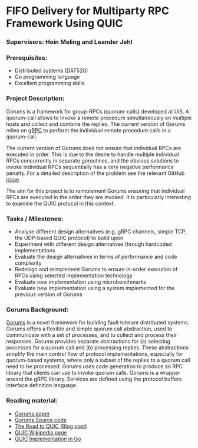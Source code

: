 # FIFO Delivery for Multiparty RPC Framework Using QUIC

### Supervisors: Hein Meling and Leander Jehl

### Prerequisites:

- Distributed systems (DAT520)
- Go programming language
- Excellent programming skills

### Project Description:

Gorums is a framework for group-RPCs (quorum-calls) developed at UiS. A quorum-call allows to invoke a remote procedure simultaneously on multiple hosts and collect and combine the replies. The current version of Gorums relies on [gRPC](https://grpc.io/) to perform the individual remote procedure calls in a quorum-call.

The current version of Gorums does not ensure that individual RPCs are executed in order. This is due to the desire to handle multiple individual RPCs concurrently in separate goroutines, and the obvious solutions to invoke individual RPCs sequentially has a very negative performance penalty. For a detailed description of the problem see the relevant GitHub [issue](https://github.com/relab/gorums/issues/16).

The aim for this project is to reimplement Gorums ensuring that individual RPCs are executed in the order they are invoked. It is particularly interesting to examine the QUIC protocol in this context.

### Tasks / Milestones:

- Analyse different design alternatives (e.g. gRPC channels, simple TCP, the UDP-based QUIC protocol) to build upon
- Experiment with different design alternatives through hardcoded implementations
- Evaluate the design alternatives in terms of performance and code complexity
- Redesign and reimplement Gorums to ensure in-order execution of RPCs using selected implementation technology
- Evaluate new implementation using microbenchmarks
- Evaluate new implementation using a system implemented for the previous version of Gorums

### Gorums Background:

[Gorums](https://github.com/relab/gorums) is a novel framework for building fault tolerant distributed systems. Gorums offers a flexible and simple quorum call abstraction, used to communicate with a set of processes, and to collect and process their responses. Gorums provides separate abstractions for (a) selecting processes for a quorum call and (b) processing replies. These abstractions simplify the main control flow of protocol implementations, especially for quorum-based systems, where only a subset of the replies to a quorum call need to be processed. Gorums uses code generation to produce an RPC library that clients can use to invoke quorum calls. Gorums is a wrapper around the gRPC library. Services are defined using the protocol buffers interface definition language.

### Reading material:

- [Gorums paper](https://ieeexplore.ieee.org/document/7980198/)
- [Gorums Source code](https://github.com/relab/gorums)
- [The Road to QUIC (Blog post)](https://blog.cloudflare.com/the-road-to-quic/?hn)
- [QUIC Wikipedia page](https://en.wikipedia.org/wiki/QUIC)
- [QUIC Implementation in Go](https://github.com/lucas-clemente/quic-go)
